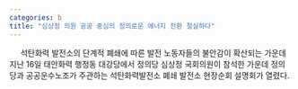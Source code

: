 ```yaml
---
categories: b
title: "심상정 의원 공공 중심의 정의로운 에너지 전환 절실하다"
---
```

&nbsp;&nbsp;&nbsp;&nbsp; 석탄화력 발전소의 단계적 폐쇄에 따른 발전 노동자들의 불안감이 확산되는 가운데 지난 16일 태안화력 행정동 대강당에서 정의당 심상정 국회의원이 참석한 가운데 정의당과 공공운수노조가 주관하는 석탄화력발전소 폐쇄 발전소 현장순회 설명회가 열렸다. 